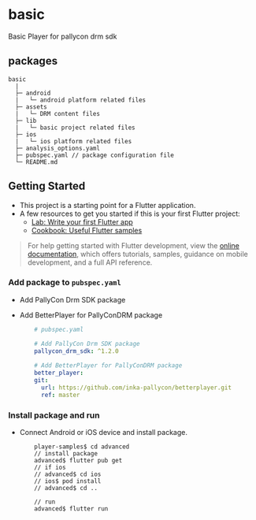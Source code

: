 # basic

Basic Player for pallycon drm sdk

## packages
```
basic
  |
  ├─ android
  |   └─ android platform related files
  ├─ assets
  |   └─ DRM content files
  ├─ lib
  |   └─ basic project related files
  ├─ ios
  |   └─ ios platform related files
  ├─ analysis_options.yaml
  ├─ pubspec.yaml // package configuration file
  └─ README.md
```

## Getting Started

- This project is a starting point for a Flutter application.
- A few resources to get you started if this is your first Flutter project:
  - [Lab: Write your first Flutter app][1]
  - [Cookbook: Useful Flutter samples][2]

> For help getting started with Flutter development, view the [online documentation][3], which offers tutorials, samples, guidance on mobile development, and a full API reference.

### Add package to `pubspec.yaml`
- Add PallyCon Drm SDK package
- Add BetterPlayer for PallyConDRM package

    ```yaml
        # pubspec.yaml

        # Add PallyCon Drm SDK package
        pallycon_drm_sdk: ^1.2.0
        
        # Add BetterPlayer for PallyConDRM package
        better_player:
        git:
          url: https://github.com/inka-pallycon/betterplayer.git
          ref: master
    ```
### Install package and run
- Connect Android or iOS device and install package.

    ```
        player-samples$ cd advanced
        // install package
        advanced$ flutter pub get
        // if ios
        // advanced$ cd ios
        // ios$ pod install
        // advanced$ cd ..

        // run
        advanced$ flutter run
    ```


[1]: https://docs.flutter.dev/get-started/codelab
[2]: https://docs.flutter.dev/cookbook
[3]: https://docs.flutter.dev/